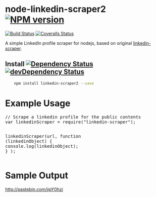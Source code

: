 # node-linkedin-scraper2 [![NPM version][npm-image]][npm-url]
[![Build Status][travis-image]][travis-url] [![Coveralls Status][coveralls-image]][coveralls-url]

A simple LinkedIn profile scraper for nodejs, based on original [linkedin-scraper](https://github.com/aadisriram/nodejs-linkedin-scraper).

## Install [![Dependency Status][david-image]][david-url] [![devDependency Status][david-image-dev]][david-url-dev]
```bash
    npm install linkedin-scraper2 --save
```

<h1> Example Usage </h1>

<div class="highlight highlight-js"><pre><span class="pl-c">// Scrape a linkedin profile for the public contents</span>
<span class="pl-s">var</span> linkedinScraper <span class="pl-k">=</span> <span class="pl-s3">require</span>(<span class="pl-s1"><span class="pl-pds">"</span>linkedin-scraper<span class="pl-pds">"</span></span>);

linkedinScraper(url,
  <span class="pl-st">function</span> (<span class="pl-vpf">linkedinObject</span>) {
    <span class="pl-en">console</span><span class="pl-s3">.log</span>(<span class="pl-s1">linkedinObject</span>);
  }
);</pre></div>

<h1> Sample Output </h1>

http://pastebin.com/jipY0hzj

[npm-url]: https://npmjs.org/package/linkedin-scraper2
[npm-image]: http://img.shields.io/npm/v/linkedin-scraper2.svg

[travis-url]: https://travis-ci.org/danieljoppi/node-linkedin-scraper2
[travis-image]: https://img.shields.io/travis/danieljoppi/node-linkedin-scraper2.svg

[coveralls-url]: https://coveralls.io/r/danieljoppi/node-linkedin-scraper2
[coveralls-image]: http://img.shields.io/coveralls/danieljoppi/node-linkedin-scraper2/master.svg

[david-url]: https://david-dm.org/danieljoppi/node-linkedin-scraper2
[david-image]: https://david-dm.org/danieljoppi/node-linkedin-scraper2.svg

[david-url-dev]: https://david-dm.org/danieljoppi/node-linkedin-scraper2#info=devDependencies
[david-image-dev]: https://david-dm.org/danieljoppi/node-linkedin-scraper2/dev-status.svg